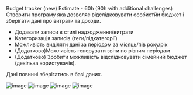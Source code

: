 Budget tracker (new)
Estimate - 60h (90h with additional challenges)
Створити програму яка дозволяє відслідковувати особистйи бюджет і зберігати дані про витрати та 
доходи. 
- Додавати записи в стилі надходження/витрати
- Категоризація записів (теги/підкатегорії)
- Можливість виділяти дані за періодом за місяць/пів року/рік
- (Додатково)Можливість генерувати звіти по різним періодам
- (Додатково) Зробити можливість відслідковувати сімейний бюджет (декілька користувачів).

Дані повинні зберігатись в базі даних.

![image](https://user-images.githubusercontent.com/56317020/233193066-b313b80d-5232-4989-9b43-a8200c4fd70d.png)
![image](https://user-images.githubusercontent.com/56317020/233192662-6d358f4b-0ee8-48e6-9cf0-e03c7e2f4be4.png)
![image](https://user-images.githubusercontent.com/56317020/233193107-a5c59f99-1b07-4e7f-921a-2e5ab52f9fb9.png)
![image](https://user-images.githubusercontent.com/56317020/233193159-c5dfa407-3354-450b-88b6-1431c3f10249.png)

